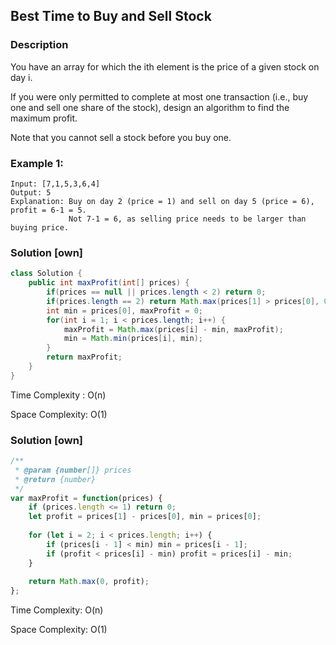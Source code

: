 ## Best Time to Buy and Sell Stock
### Description
You have an array for which the ith element is the price of a given stock on day i.

If you were only permitted to complete at most one transaction (i.e., buy one and sell one share of the stock), design an algorithm to find the maximum profit.

Note that you cannot sell a stock before you buy one.

### Example 1:
```
Input: [7,1,5,3,6,4]
Output: 5
Explanation: Buy on day 2 (price = 1) and sell on day 5 (price = 6), profit = 6-1 = 5.
             Not 7-1 = 6, as selling price needs to be larger than buying price.
```


### Solution [own]
```java
class Solution {
    public int maxProfit(int[] prices) {
        if(prices == null || prices.length < 2) return 0;
        if(prices.length == 2) return Math.max(prices[1] > prices[0], 0);
        int min = prices[0], maxProfit = 0;
        for(int i = 1; i < prices.length; i++) {
            maxProfit = Math.max(prices[i] - min, maxProfit);
            min = Math.min(prices[i], min);
        }
        return maxProfit;
    }
}
```

Time Complexity : O(n)

Space Complexity: O(1)

### Solution [own]

```javascript
/**
 * @param {number[]} prices
 * @return {number}
 */
var maxProfit = function(prices) {
    if (prices.length <= 1) return 0;
    let profit = prices[1] - prices[0], min = prices[0];
    
    for (let i = 2; i < prices.length; i++) {
        if (prices[i - 1] < min) min = prices[i - 1];
        if (profit < prices[i] - min) profit = prices[i] - min;
    }
    
    return Math.max(0, profit);
};
```

Time Complexity: O(n)

Space Complexity: O(1)
